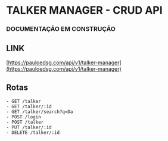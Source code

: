 # TALKER MANAGER - CRUD API

### DOCUMENTAÇÃO EM CONSTRUÇÃO

## LINK
  [https://pauloedsg.com/api/v1/talker-manager](https://pauloedsg.com/api/v1/talker-manager)

## Rotas

    - GET /talker
    - GET /talker/:id
    - GET /talker/search?q=Da
    - POST /login
    - POST /talker
    - PUT /talker/:id
    - DELETE /talker/:id

